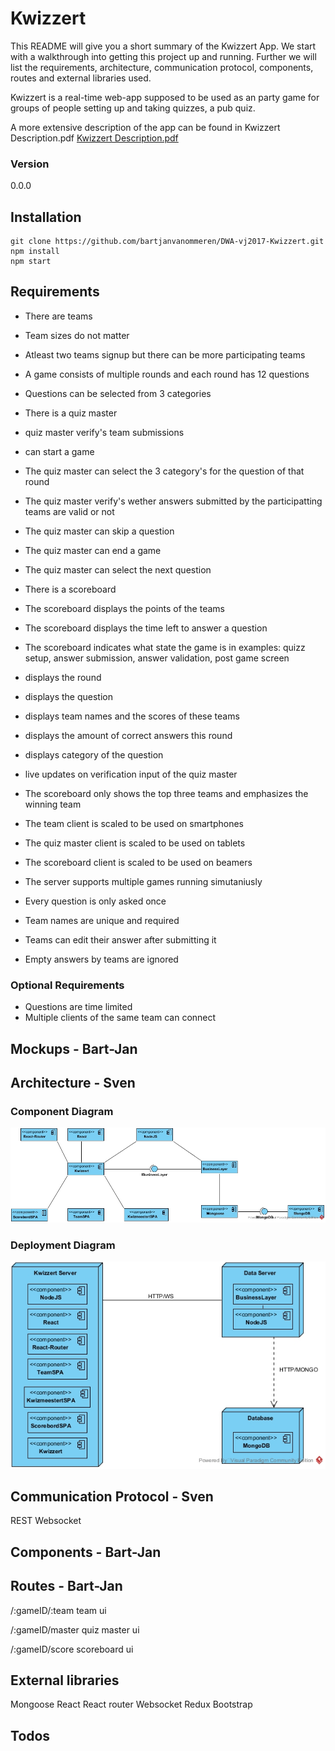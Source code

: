 # Kwizzert

This README will give you a short summary of the Kwizzert App. We start with a walkthrough into getting this project up and running. Further we will list the requirements, architecture, communication protocol, components, routes and external libraries used.

Kwizzert is a real-time web-app supposed to be used as an party game for groups of people setting up and taking quizzes, a pub quiz.

A more extensive description of the app can be found in Kwizzert Description.pdf [Kwizzert Description.pdf](https://github.com/bartjanvanommeren/DWA-vj2017-Kwizzert/blob/master/Kwizzert%20Description.pdf)

### Version
0.0.0

## Installation
```
git clone https://github.com/bartjanvanommeren/DWA-vj2017-Kwizzert.git
npm install
npm start
```
## Requirements

 - There are teams
 - Team sizes do not matter
 - Atleast two teams signup but there can be more participating teams
 - A game consists of multiple rounds and each round has 12 questions
 - Questions can be selected from 3 categories
 
 - There is a quiz master
 - quiz master verify's team submissions
 - can start a game
 - The quiz master can select the 3 category's for the question of that round
 - The quiz master verify's wether answers submitted by the participatting teams are valid or not
 - The quiz master can skip a question
 - The quiz master can end a game
 - The quiz master can select the next question
 
 - There is a scoreboard
 - The scoreboard displays the points of the teams
 - The scoreboard displays the time left to answer a question
 - The scoreboard indicates what state the game is in examples: quizz setup, answer submission, answer validation, post game screen
 - displays the round
 - displays the question
 - displays team names and the scores of these teams
 - displays the amount of correct answers this round
 - displays category of the question
 - live updates on verification input of the quiz master
 - The scoreboard only shows the top three teams and emphasizes the winning team
 
 - The team client is scaled to be used on smartphones
 - The quiz master client is scaled to be used on tablets
 - The scoreboard client is scaled to be used on beamers
 
 - The server supports multiple games running simutaniusly
 
 - Every question is only asked once
 - Team names are unique and required
 - Teams can edit their answer after submitting it
 - Empty answers by teams are ignored
 
### Optional Requirements
 - Questions are time limited
 - Multiple clients of the same team can connect
 
## Mockups - Bart-Jan

## Architecture - Sven
### Component Diagram
![alt text](https://github.com/bartjanvanommeren/DWA-vj2017-Kwizzert/blob/master/Kwizzert%20Component.jpg "Component Diagram")
 
### Deployment Diagram
![alt text](https://github.com/bartjanvanommeren/DWA-vj2017-Kwizzert/blob/master/Kwizzert%20Deployment.jpg "Deployment Diagram")

## Communication Protocol - Sven
REST
Websocket

## Components - Bart-Jan

## Routes - Bart-Jan
/:gameID/:team
team ui

/:gameID/master
quiz master ui

/:gameID/score
scoreboard ui

## External libraries
Mongoose
React
React router
Websocket
Redux
Bootstrap

## Todos

